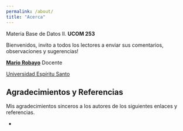 ```yaml
---
permalink: /about/
title: "Acerca"
---
```


Materia Base de Datos II. **UCOM 253**

Bienvenidos, invito a todos los lectores a enviar sus comentarios, observaciones y sugerencias!

**[Mario Robayo](https://mrobayo.github.com/profile)** Docente

[Universidad Espíritu Santo](https://www.uees.edu.ec)

## Agradecimientos y Referencias

Mis agradecimientos sinceros a los autores de los siguientes 
enlaces y referencias.

 - 

